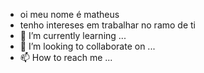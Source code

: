 - oi meu nome é matheus
- tenho intereses em trabalhar no ramo de ti 
- 🌱 I’m currently learning ...
- 💞️ I’m looking to collaborate on ...
- 📫 How to reach me ...

